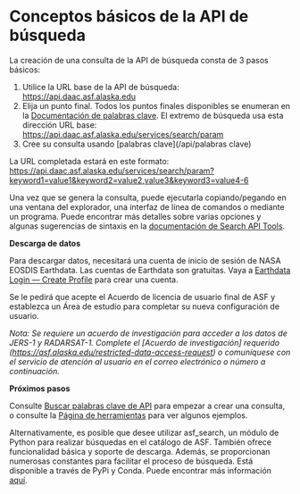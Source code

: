 # Conceptos básicos de la API de búsqueda

La creación de una consulta de la API de búsqueda consta de 3 pasos básicos:

1. Utilice la URL base de la API de búsqueda: https://api.daac.asf.alaska.edu
2. Elija un punto final. Todos los puntos finales disponibles se enumeran en la [Documentación de palabras clave](/api/keywords). El extremo de búsqueda usa esta dirección URL base: https://api.daac.asf.alaska.edu/services/search/param
3. Cree su consulta usando [palabras clave](/api/palabras clave)

La URL completada estará en este formato: https://api.daac.asf.alaska.edu/services/search/param?keyword1=value1&keyword2=value2,value3&keyword3=value4-6

Una vez que se genera la consulta, puede ejecutarla copiando/pegando en una ventana del explorador, una interfaz de línea de comandos o mediante un programa. Puede encontrar más detalles sobre varias opciones y algunas sugerencias de sintaxis en la [documentación de Search API Tools](/api/tools).

**Descarga de datos**

Para descargar datos, necesitará una cuenta de inicio de sesión de NASA EOSDIS Earthdata. Las cuentas de Earthdata son gratuitas. Vaya a [Earthdata Login — Create Profile](https://urs.earthdata.nasa.gov/users/new) para crear una cuenta.

Se le pedirá que acepte el Acuerdo de licencia de usuario final de ASF y establezca un Área de estudio para completar su nueva configuración de usuario.

*Nota: Se requiere un acuerdo de investigación para acceder a los datos de JERS-1 y RADARSAT-1. Complete el [Acuerdo de investigación] requerido (https://asf.alaska.edu/restricted-data-access-request) o comuníquese con el servicio de atención al usuario en el correo electrónico o número a continuación.*

**Próximos pasos**

Consulte [Buscar palabras clave de API](/api/keywords) para empezar a crear una consulta, o consulte la [Página de herramientas](/api/tools) para ver algunos ejemplos.

Alternativamente, es posible que desee utilizar asf_search, un módulo de Python para realizar búsquedas en el catálogo de ASF. También ofrece funcionalidad básica y soporte de descarga. Además, se proporcionan numerosas constantes para facilitar el proceso de búsqueda. Está disponible a través de PyPi y Conda. Puede encontrar más información [aquí](/asf_search/basics).